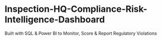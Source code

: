 # Inspection-HQ-Compliance-Risk-Intelligence-Dashboard
Built with SQL &amp; Power BI to Monitor, Score &amp; Report Regulatory Violations
